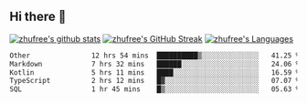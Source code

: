 ## Hi there 👋
[![zhufree's github stats](https://github-readme-stats.vercel.app/api?username=zhufree&show_icons=true&count_private=true)](https://github.com/anuraghazra/github-readme-stats)
[![zhufree's GitHub Streak](https://streak-stats.demolab.com/?user=zhufree)](https://git.io/streak-stats)
[![zhufree's Languages](https://github-readme-stats.vercel.app/api/top-langs/?username=zhufree&layout=compact&langs_count=10)](https://github.com/anuraghazra/github-readme-stats)
<!--START_SECTION:waka-->

```txt
Other               12 hrs 54 mins  ██████████▒░░░░░░░░░░░░░░   41.25 %
Markdown            7 hrs 32 mins   ██████░░░░░░░░░░░░░░░░░░░   24.06 %
Kotlin              5 hrs 11 mins   ████░░░░░░░░░░░░░░░░░░░░░   16.59 %
TypeScript          2 hrs 12 mins   █▓░░░░░░░░░░░░░░░░░░░░░░░   07.07 %
SQL                 1 hr 45 mins    █▒░░░░░░░░░░░░░░░░░░░░░░░   05.63 %
```

<!--END_SECTION:waka-->

<!--
**zhufree/zhufree** is a ✨ _special_ ✨ repository because its `README.md` (this file) appears on your GitHub profile.

Here are some ideas to get you started:

- 🔭 I’m currently working on ...
- 🌱 I’m currently learning ...
- 👯 I’m looking to collaborate on ...
- 🤔 I’m looking for help with ...
- 💬 Ask me about ...
- 📫 How to reach me: ...
- 😄 Pronouns: ...
- ⚡ Fun fact: ...
-->
